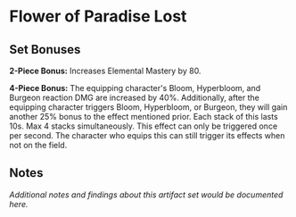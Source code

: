 # Flower of Paradise Lost

## Set Bonuses

**2-Piece Bonus:** Increases Elemental Mastery by 80.

**4-Piece Bonus:** The equipping character's Bloom, Hyperbloom, and Burgeon reaction DMG are increased by 40%. Additionally, after the equipping character triggers Bloom, Hyperbloom, or Burgeon, they will gain another 25% bonus to the effect mentioned prior. Each stack of this lasts 10s. Max 4 stacks simultaneously. This effect can only be triggered once per second. The character who equips this can still trigger its effects when not on the field.

## Notes

*Additional notes and findings about this artifact set would be documented here.*

